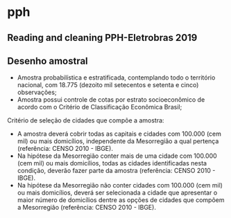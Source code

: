 # pph
## Reading and cleaning PPH-Eletrobras 2019


## Desenho amostral


- Amostra probabilística e estratificada, contemplando todo o território nacional, com 18.775 (dezoito mil setecentos e setenta e cinco) observações;
- Amostra possui controle de cotas por estrato socioeconômico de acordo com o Critério de Classificação Econômica Brasil;


Critério de seleção de cidades que compõe a amostra:
- A amostra deverá cobrir todas as capitais e cidades com 100.000 (cem mil) ou mais domicílios, independente da Mesorregião a qual pertença (referência: CENSO 2010 - IBGE).
- Na hipótese da Mesorregião conter mais de uma cidade com 100.000 (cem mil) ou mais domicílios, todas as cidades identificadas nesta condição, deverão fazer parte da amostra (referência: CENSO 2010 - IBGE).
- Na hipótese da Mesorregião não conter cidades com 100.000 (cem mil) ou mais domicílios, deverá ser selecionada a cidade que apresentar o maior número de domicílios dentre as opções de cidades que compõem a Mesorregião (referência: CENSO 2010 - IBGE).
